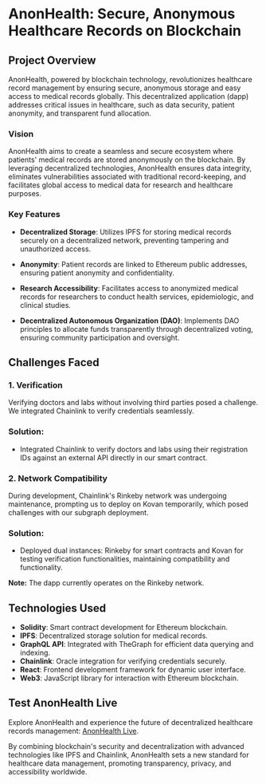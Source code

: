 # AnonHealth: Secure, Anonymous Healthcare Records on Blockchain



## Project Overview

AnonHealth, powered by blockchain technology, revolutionizes healthcare record management by ensuring secure, anonymous storage and easy access to medical records globally. This decentralized application (dapp) addresses critical issues in healthcare, such as data security, patient anonymity, and transparent fund allocation.

### Vision

AnonHealth aims to create a seamless and secure ecosystem where patients' medical records are stored anonymously on the blockchain. By leveraging decentralized technologies, AnonHealth ensures data integrity, eliminates vulnerabilities associated with traditional record-keeping, and facilitates global access to medical data for research and healthcare purposes.

### Key Features

- **Decentralized Storage**: Utilizes IPFS for storing medical records securely on a decentralized network, preventing tampering and unauthorized access.
  
- **Anonymity**: Patient records are linked to Ethereum public addresses, ensuring patient anonymity and confidentiality.
  
- **Research Accessibility**: Facilitates access to anonymized medical records for researchers to conduct health services, epidemiologic, and clinical studies.
  
- **Decentralized Autonomous Organization (DAO)**: Implements DAO principles to allocate funds transparently through decentralized voting, ensuring community participation and oversight.




## Challenges Faced

### 1. Verification

Verifying doctors and labs without involving third parties posed a challenge. We integrated Chainlink to verify credentials seamlessly.

### Solution:
- Integrated Chainlink to verify doctors and labs using their registration IDs against an external API directly in our smart contract.

### 2. Network Compatibility

During development, Chainlink's Rinkeby network was undergoing maintenance, prompting us to deploy on Kovan temporarily, which posed challenges with our subgraph deployment.

### Solution:
- Deployed dual instances: Rinkeby for smart contracts and Kovan for testing verification functionalities, maintaining compatibility and functionality.

**Note:** The dapp currently operates on the Rinkeby network.


## Technologies Used

- **Solidity**: Smart contract development for Ethereum blockchain.
- **IPFS**: Decentralized storage solution for medical records.
- **GraphQL API**: Integrated with TheGraph for efficient data querying and indexing.
- **Chainlink**: Oracle integration for verifying credentials securely.
- **React**: Frontend development framework for dynamic user interface.
- **Web3**: JavaScript library for interaction with Ethereum blockchain.

## Test AnonHealth Live

Explore AnonHealth and experience the future of decentralized healthcare records management: [AnonHealth Live](https://docthereum.web.app/).


By combining blockchain's security and decentralization with advanced technologies like IPFS and Chainlink, AnonHealth sets a new standard for healthcare data management, promoting transparency, privacy, and accessibility worldwide.